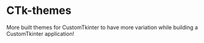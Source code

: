 # CTk-themes
More built themes for CustomTkinter to have more variation while building a CustomTkinter application!
